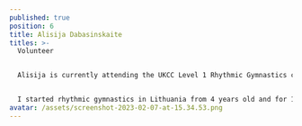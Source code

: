 ```yaml
---
published: true
position: 6
title: Alisija Dabasinskaite
titles: >-
  Volunteer


  Alisija is currently attending the UKCC Level 1 Rhythmic Gymnastics coaching course and the UKCC Level 1 Rhythmic Gymnastics Judge


  I started rhythmic gymnastics in Lithuania from 4 years old and for 13 years I was competing professionally. I am a national Lithuanian and international competition winner and prize winner (in countries like Russia, Italy, Croatia, Germany, Turkey, Luxembourg and others), as well during my stay in France (2019), I was qualified for the final French Rhythmic Gymnastics championships. I had many summer training sessions with famous names in rhythmic gymnastics: Dimitrova (Bulgaria), Kanaeva (Russia) & others. I like to work as a part of a team, able to communicate with gymnasts and other members of staff, able to motivate and assist gymnasts to develop new skills and share my knowledge safely.
avatar: /assets/screenshot-2023-02-07-at-15.34.53.png
---
```

